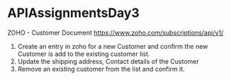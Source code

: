 # APIAssignmentsDay3

ZOHO - Customer 
Document https://www.zoho.com/subscriptions/api/v1/
1. Create an entry in zoho for a new Customer and confirm the new Customer is add to the existing customer list.
2. Update the shipping address, Contact details of the Customer 
3. Remove an existing customer from the list and confirm it.
